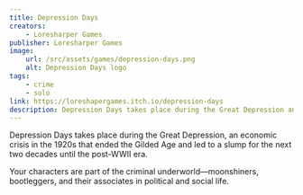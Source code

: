 ```yaml
---
title: Depression Days
creators: 
    - Loresharper Games
publisher: Loresharper Games
image:
    url: /src/assets/games/depression-days.png
    alt: Depression Days logo
tags:
    - crime
    - solo
link: https://loreshapergames.itch.io/depression-days
description: Depression Days takes place during the Great Depression and your characters are part of the criminal underworld. 
---
```


Depression Days takes place during the Great Depression, an economic crisis in the 1920s that ended the Gilded Age and led to a slump for the next two decades until the post-WWII era.

Your characters are part of the criminal underworld—moonshiners, bootleggers, and their associates in political and social life. 